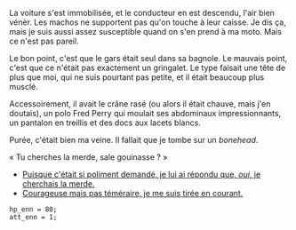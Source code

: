 La voiture s'est immobilisée, et le conducteur en est descendu, l'air bien vénèr. Les machos ne supportent pas qu'on touche à leur caisse. Je dis ça, mais je suis aussi assez susceptible quand on s'en prend à ma moto. Mais ce n'est pas pareil.

Le bon point, c'est que le gars était seul dans sa bagnole. Le mauvais point, c'est que ce n'était pas exactement un gringalet. Le type faisait une tête de plus que moi, qui ne suis pourtant pas petite, et il était beaucoup plus musclé.

Accessoirement, il avait le crâne rasé (ou alors il était chauve, mais j'en doutais), un polo Fred Perry qui moulait ses abdominaux impressionnants, un pantalon en treillis et des docs aux lacets blancs.

Purée, c'était bien ma veine. Il fallait que je tombe sur un *bonehead*.

« Tu cherches la merde, sale gouinasse ? »

* [Puisque c'était si poliment demandé, je lui ai répondu que, *oui*, je cherchais la merde.](fight_1_1.md)
* [Courageuse mais pas téméraire, je me suis tirée en courant.](fuite.md)

```
hp_enn = 80;
att_enn = 1;
```
